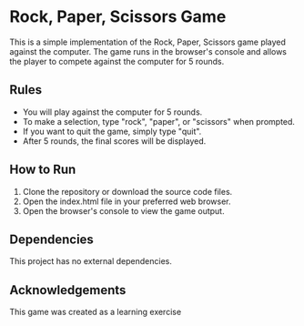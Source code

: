 # Rock, Paper, Scissors Game

This is a simple implementation of the Rock, Paper, Scissors game played against the computer. The game runs in the browser's console and allows the player to compete against the computer for 5 rounds.

## Rules

- You will play against the computer for 5 rounds.
- To make a selection, type "rock", "paper", or "scissors" when prompted.
- If you want to quit the game, simply type "quit".
- After 5 rounds, the final scores will be displayed.

## How to Run

1. Clone the repository or download the source code files.
2. Open the index.html file in your preferred web browser.
3. Open the browser's console to view the game output.

## Dependencies

This project has no external dependencies.

## Acknowledgements

This game was created as a learning exercise



